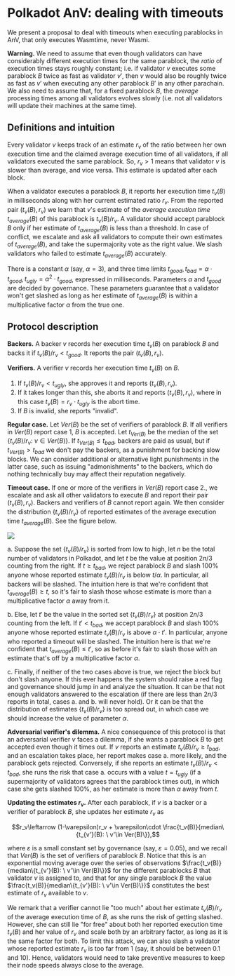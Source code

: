 # Polkadot AnV: dealing with timeouts

We present a proposal to deal with timeouts when executing parablocks in AnV, that only executes Wasmtime, never Wasmi. 

**Warning.** We need to assume that even though validators can have considerably different execution times for the same parablock, the *ratio* of execution times stays roughly constant; i.e. if validator $v$ executes some parablock $B$ twice as fast as validator $v'$, then $v$ would also be roughly twice as fast as $v'$ when executing any other parablock $B'$ in any other parachain. We also need to assume that, for a fixed parablock $B$, the *average* processing times among all validators evolves slowly (i.e. not all validators will update their machines at the same time).

## Definitions and intuition

Every validator $v$ keeps track of an estimate $r_v$ of the ratio between her own execution time and the claimed average execution time of all validators, if all validators executed the same parablock. So, $r_v>1$ means that validator $v$ is slower than average, and vice versa. This estimate is updated after each block.

When a validator executes a parablock $B$, it reports her execution time $t_v(B)$ in milliseconds along with her current estimated ratio $r_v$. From the reported pair $(t_v(B), r_v)$ we learn that $v$'s estimate of the *average execution time* $t_{average}(B)$ of this parablock is $t_v(B)/r_v$. A validator should accept parablock $B$ only if her estimate of $t_{average}(B)$ is less than a threshold. In case of conflict, we escalate and ask all validators to compute their own estimates of $t_{average}(B)$, and take the supermajority vote as the right value. We slash validators who failed to estimate $t_{average}(B)$ accurately.

There is a constant $\alpha$ (say, $\alpha=3$), and three time limits $t_{good}, t_{bad}=\alpha\cdot t_{good}, t_{ugly}=\alpha^2 \cdot t_{good}$, expressed in milliseconds. Parameters $\alpha$ and $t_{good}$ are decided by governance. These parameters guarantee that a validator won't get slashed as long as her estimate of $t_{average}(B)$ is within a multiplicative factor $\alpha$ from the true one.

## Protocol description

**Backers.** A backer $v$ records her execution time $t_v(B)$ on parablock $B$ and backs it if $t_v(B)/r_v < t_{good}$. It reports the pair $(t_v(B), r_v)$. 

**Verifiers.** A verifier $v$ records her execution time $t_v(B)$ on $B$.
1. If $t_v(B)/r_v<t_{ugly}$, she approves it and reports $(t_v(B), r_v)$.
2. If it takes longer than this, she aborts it and reports $(t_v(B), r_v)$, where in this case $t_v(B)=r_v \cdot t_{ugly}$ is the abort time.
3. If $B$ is invalid, she reports "invalid".

**Regular case.** Let $Ver(B)$ be the set of verifiers of parablock $B$. If all verifiers in $Ver(B)$ report case 1, $B$ is accepted. Let $t_{Ver(B)}$ be the median of the set $\{t_v(B)/r_v: \ v\in Ver(B)\}$. If $t_{Ver(B)}\leq t_{bad}$, backers are paid as usual, but if $t_{Ver(B)}> t_{bad}$ we don't pay the backers, as a punishment for backing slow blocks. We can consider additional or alternative light punishments in the latter case, such as issuing "admonishments" to the backers, which do nothing technically buy may affect their reputation negatively.

**Timeout case.** If one or more of the verifiers in $Ver(B)$ report case 2., we escalate and ask all other validators to execute $B$ and report their pair $(t_v(B), r_v)$. Backers and verifiers of $B$ cannot report again. We then consider the distribution $\{t_v(B)/r_v\}$ of reported estimates of the average execution time $t_{average}(B)$. See the figure below.

![](https://i.imgur.com/ul4gGw3.jpg)

a. Suppose the set $\{t_v(B)/r_v\}$ is sorted from low to high, let $n$ be the total number of validators in Polkadot, and let $t$ be the value at position $2n/3$ counting from the right. If $t \geq t_{bad}$, we reject parablock $B$ and slash 100% anyone whose reported estimate $t_v(B)/r_v$ is below $t/\alpha$. In particular, all backers will be slashed. The intuition here is that we're confident that $t_{average}(B)\geq t$, so it's fair to slash those whose estimate is more than a multiplicative factor $\alpha$ away from it.

b. Else, let $t'$ be the value in the sorted set $\{t_v(B)/r_v\}$ at position $2n/3$ counting from the left. If $t'< t_{bad}$, we accept parablock $B$ and slash 100% anyone whose reported estimate $t_v(B)/r_v$ is above $\alpha\cdot t'$. In particular, anyone who reported a timeout will be slashed. The intuition here is that we're confident that $t_{average}(B) \leq t'$, so as before it's fair to slash those with an estimate that's off by a multiplicative factor $\alpha$.

c. Finally, if neither of the two cases above is true, we reject the block but don't slash anyone. If this ever happens the system should raise a red flag and governance should jump in and analyze the situation. It can be that not enough validators answered to the escalation (if there are less than $2n/3$ reports in total, cases a. and b. will never hold). Or it can be that the distribution of estimates $\{t_v(B)/r_v\}$ is too spread out, in which case we should increase the value of parameter $\alpha$.

**Adversarial verifier's dilemma.** A nice consequence of this protocol is that an adversarial verifier $v$ faces a dilemma, if she wants a parablock $B$ to get accepted even though it times out. If $v$ reports an estimate $t_v(B)/r_v\geq t_{bad}$, and an escalation takes place, her report makes case a. more likely, and the parablock gets rejected. Conversely, if she reports an estimate $t_v(B)/r_v< t_{bad}$, she runs the risk that case a. occurs with a value $t=t_{ugly}$ (if a supermajority of validators agrees that the parablock times out), in which case she gets slashed 100%, as her estimate is more than $\alpha$ away from $t$. 

**Updating the estimates $r_v$.** After each parablock, if $v$ is a backer or a verifier of parablock $B$, she updates her estimate $r_v$ as

$$r_v\leftarrow (1-\varepsilon)r_v + \varepsilon\cdot \frac{t_v(B)}{median\{t_{v'}(B): \ v'\in Ver(B)\}},$$

where $\varepsilon$ is a small constant set by governance (say, $\varepsilon=0.05$), and we recall that $Ver(B)$ is the set of verifiers of parablock $B$. Notice that this is an exponential moving average over the series of observations $\frac{t_v(B)}{median\{t_{v'}(B): \ v'\in Ver(B)\}}$ for the different parablocks $B$ that validator $v$ is assigned to, and that for any single parablock $B$ the value $\frac{t_v(B)}{median\{t_{v'}(B): \ v'\in Ver(B)\}}$ constitutes the best estimate of $r_v$ available to $v$.

We remark that a verifier cannot lie "too much" about her estimate $t_v(B)/r_v$ of the average execution time of $B$, as she runs the risk of getting slashed. However, she can still lie "for free" about both her reported execution time $t_v(B)$ and her value of $r_v$ and scale both by an arbitrary factor, as long as it is the same factor for both. To limit this attack, we can also slash a validator whose reported estimate $r_v$ is too far from 1 (say, it should be between 0.1 and 10). Hence, validators would need to take preventive measures to keep their node speeds always close to the average.